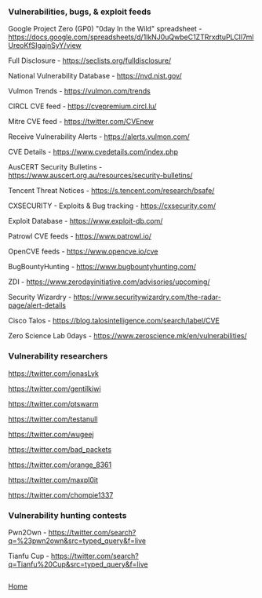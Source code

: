 ### Vulnerabilities, bugs, & exploit feeds

Google Project Zero (GP0) "0day In the Wild" spreadsheet - https://docs.google.com/spreadsheets/d/1lkNJ0uQwbeC1ZTRrxdtuPLCIl7mlUreoKfSIgajnSyY/view

Full Disclosure - https://seclists.org/fulldisclosure/

National Vulnerability Database - https://nvd.nist.gov/

Vulmon Trends - https://vulmon.com/trends

CIRCL CVE feed - https://cvepremium.circl.lu/

Mitre CVE feed - https://twitter.com/CVEnew

Receive Vulnerability Alerts - https://alerts.vulmon.com/

CVE Details - https://www.cvedetails.com/index.php

AusCERT Security Bulletins - https://www.auscert.org.au/resources/security-bulletins/

Tencent Threat Notices - https://s.tencent.com/research/bsafe/

CXSECURITY - Exploits & Bug tracking - https://cxsecurity.com/

Exploit Database - https://www.exploit-db.com/

Patrowl CVE feeds - https://www.patrowl.io/

OpenCVE feeds - https://www.opencve.io/cve

BugBountyHunting - https://www.bugbountyhunting.com/

ZDI - https://www.zerodayinitiative.com/advisories/upcoming/

Security Wizardry - https://www.securitywizardry.com/the-radar-page/alert-details

Cisco Talos - https://blog.talosintelligence.com/search/label/CVE

Zero Science Lab 0days - https://www.zeroscience.mk/en/vulnerabilities/

### Vulnerability researchers

https://twitter.com/jonasLyk

https://twitter.com/gentilkiwi

https://twitter.com/ptswarm

https://twitter.com/testanull

https://twitter.com/wugeej

https://twitter.com/bad_packets

https://twitter.com/orange_8361

https://twitter.com/maxpl0it

https://twitter.com/chompie1337 

### Vulnerability hunting contests

Pwn2Own - https://twitter.com/search?q=%23pwn2own&src=typed_query&f=live

Tianfu Cup - https://twitter.com/search?q=Tianfu%20Cup&src=typed_query&f=live

```

```

[Home](https://github.com/BushidoUK/Open-source-tools-for-CTI/blob/master/README.md#index-%E2%84%B9%EF%B8%8F)
